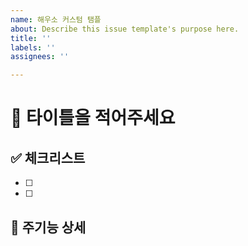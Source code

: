 ```yaml
---
name: 해우소 커스텀 탬플
about: Describe this issue template's purpose here.
title: ''
labels: ''
assignees: ''

---
```


# 🍯 타이틀을 적어주세요

## ✅ 체크리스트
<!-- 해당 페이지에서 확인해야 할 기능을 체크해주세요 -->
- [ ] 
- [ ] 

## 📌 주기능 상세
